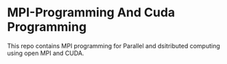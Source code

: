 # MPI-Programming And Cuda Programming
This repo contains MPI programming for Parallel and dsitributed computing using open MPI and CUDA.
